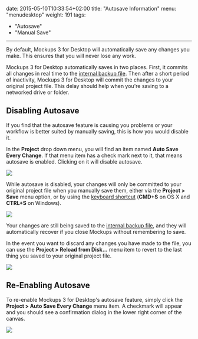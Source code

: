 date: 2015-05-10T10:33:54+02:00
title: "Autosave Information"
menu: "menudesktop"
weight: 191
tags:
  - "Autosave"
  - "Manual Save"
---

By default, Mockups 3 for Desktop will automatically save any changes you make. This ensures that you will never lose any work.

Mockups 3 for Desktop automatically saves in two places. First, it commits all changes in real time to the [internal backup file](https://support.balsamiq.com/desktop/backup/). Then after a short period of inactivity, Mockups 3 for Desktop will commit the changes to your original project file. This delay should help when you're saving to a networked drive or folder.

## Disabling Autosave

If you find that the autosave feature is causing you problems or your workflow is better suited by manually saving, this is how you would disable it.

In the **Project** drop down menu, you will find an item named **Auto Save Every Change**. If that menu item has a check mark next to it, that means autosave is enabled. Clicking on it will disable autosave.

![](//media.balsamiq.com/img/support/docs/m4d/b3/autosave-disable.png)

While autosave is disabled, your changes will only be committed to your original project file when you manually save them, either via the **Project > Save** menu option, or by using the [keyboard shortcut](../shortcuts/) (**CMD+S** on OS X and **CTRL+S** on Windows).

![](//media.balsamiq.com/img/support/docs/m4d/b3/autosave-disabled-confirmation.png)

Your changes are still being saved to the [internal backup file](https://support.balsamiq.com/desktop/backup/), and they will automatically recover if you close Mockups without remembering to save.

In the event you want to discard any changes you have made to the file, you can use the **Project > Reload from Disk...** menu item to revert to the last thing you saved to your original project file.

![](//media.balsamiq.com/img/support/docs/m4d/b3/autosave-reload-from-disk.png)

## Re-Enabling Autosave

To re-enable Mockups 3 for Desktop's autosave feature, simply click the **Project > Auto Save Every Change** menu item. A checkmark will appear and you should see a confirmation dialog in the lower right corner of the canvas.

![](//media.balsamiq.com/img/support/docs/m4d/b3/autosave-renabled-confirmation.png)